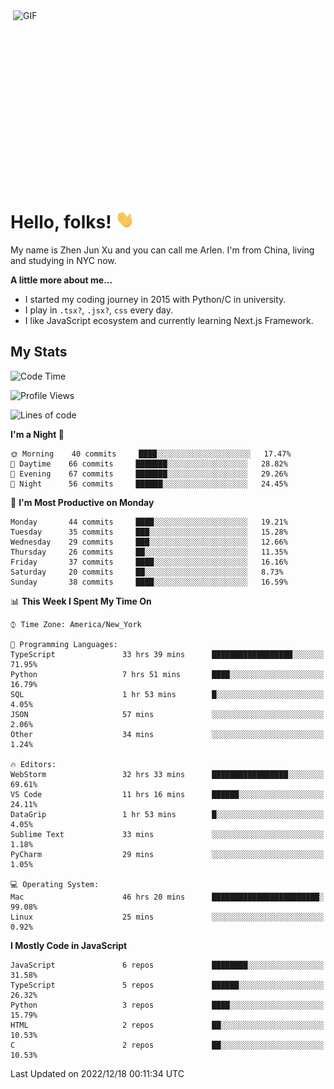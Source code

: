 <img align="right" alt="GIF" src="https://media.giphy.com/media/xUA7bdpLxQhsSQdyog/giphy.gif" width="500" height="320" />

# Hello, folks! <img src="https://raw.githubusercontent.com/arlenxuzj/arlenxuzj/master/assets/wave.gif" width="30px">

My name is Zhen Jun Xu and you can call me Arlen. I'm from China, living and studying in NYC now.

**A little more about me...**

 - I started my coding journey in 2015 with Python/C in university.
 - I play in `.tsx?`, `.jsx?`, `css` every day.
 - I like JavaScript ecosystem and currently learning Next.js Framework.

## My Stats

<!--START_SECTION:waka-->
![Code Time](http://img.shields.io/badge/Code%20Time-2%2C737%20hrs%2046%20mins-blue)

![Profile Views](http://img.shields.io/badge/Profile%20Views-1-blue)

![Lines of code](https://img.shields.io/badge/From%20Hello%20World%20I%27ve%20Written-274%20Thousand%20lines%20of%20code-blue)

**I'm a Night 🦉** 

```text
🌞 Morning    40 commits     ████░░░░░░░░░░░░░░░░░░░░░   17.47% 
🌆 Daytime    66 commits     ███████░░░░░░░░░░░░░░░░░░   28.82% 
🌃 Evening    67 commits     ███████░░░░░░░░░░░░░░░░░░   29.26% 
🌙 Night      56 commits     ██████░░░░░░░░░░░░░░░░░░░   24.45%

```
📅 **I'm Most Productive on Monday** 

```text
Monday       44 commits     ████░░░░░░░░░░░░░░░░░░░░░   19.21% 
Tuesday      35 commits     ███░░░░░░░░░░░░░░░░░░░░░░   15.28% 
Wednesday    29 commits     ███░░░░░░░░░░░░░░░░░░░░░░   12.66% 
Thursday     26 commits     ██░░░░░░░░░░░░░░░░░░░░░░░   11.35% 
Friday       37 commits     ████░░░░░░░░░░░░░░░░░░░░░   16.16% 
Saturday     20 commits     ██░░░░░░░░░░░░░░░░░░░░░░░   8.73% 
Sunday       38 commits     ████░░░░░░░░░░░░░░░░░░░░░   16.59%

```


📊 **This Week I Spent My Time On** 

```text
⌚︎ Time Zone: America/New_York

💬 Programming Languages: 
TypeScript               33 hrs 39 mins      ██████████████████░░░░░░░   71.95% 
Python                   7 hrs 51 mins       ████░░░░░░░░░░░░░░░░░░░░░   16.79% 
SQL                      1 hr 53 mins        █░░░░░░░░░░░░░░░░░░░░░░░░   4.05% 
JSON                     57 mins             ░░░░░░░░░░░░░░░░░░░░░░░░░   2.06% 
Other                    34 mins             ░░░░░░░░░░░░░░░░░░░░░░░░░   1.24%

🔥 Editors: 
WebStorm                 32 hrs 33 mins      █████████████████░░░░░░░░   69.61% 
VS Code                  11 hrs 16 mins      ██████░░░░░░░░░░░░░░░░░░░   24.11% 
DataGrip                 1 hr 53 mins        █░░░░░░░░░░░░░░░░░░░░░░░░   4.05% 
Sublime Text             33 mins             ░░░░░░░░░░░░░░░░░░░░░░░░░   1.18% 
PyCharm                  29 mins             ░░░░░░░░░░░░░░░░░░░░░░░░░   1.05%

💻 Operating System: 
Mac                      46 hrs 20 mins      ████████████████████████░   99.08% 
Linux                    25 mins             ░░░░░░░░░░░░░░░░░░░░░░░░░   0.92%

```

**I Mostly Code in JavaScript** 

```text
JavaScript               6 repos             ████████░░░░░░░░░░░░░░░░░   31.58% 
TypeScript               5 repos             ██████░░░░░░░░░░░░░░░░░░░   26.32% 
Python                   3 repos             ████░░░░░░░░░░░░░░░░░░░░░   15.79% 
HTML                     2 repos             ██░░░░░░░░░░░░░░░░░░░░░░░   10.53% 
C                        2 repos             ██░░░░░░░░░░░░░░░░░░░░░░░   10.53%

```



 Last Updated on 2022/12/18 00:11:34 UTC
<!--END_SECTION:waka-->
